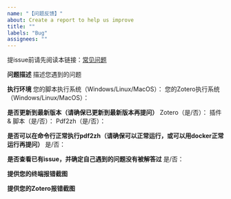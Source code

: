 ```yaml
---
name: "【问题反馈】"
about: Create a report to help us improve
title: ""
labels: "Bug"
assignees: ""
---
```


提issue前请先阅读本链接：[常见问题](https://github.com/guaguastandup/zotero-pdf2zh/issues/64)

**问题描述**
描述您遇到的问题

**执行环境**
您的脚本执行系统（Windows/Linux/MacOS）：
您的Zotero执行系统（Windows/Linux/MacOS）：

**是否更新到最新版本（请确保已更新到最新版本再提问）**
Zotero（是/否）：
插件 & 脚本（是/否）：
Pdf2zh（是/否）：

**是否可以在命令行正常执行pdf2zh（请确保可以正常运行，或可以用docker正常运行再提问）**
是/否：

**是否查看已有issue，并确定自己遇到的问题没有被解答过**
是/否：

**提供您的终端报错截图**

**提供您的Zotero报错截图**

